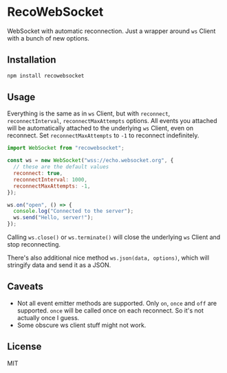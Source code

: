 # RecoWebSocket

WebSocket with automatic reconnection. Just a wrapper around `ws` Client with a bunch of new options.

## Installation

```bash
npm install recowebsocket
```

## Usage

Everything is the same as in `ws` Client, but with `reconnect`, `reconnectInterval`, `reconnectMaxAttempts` options. All events you attached will be automatically attached to the underlying `ws` Client, even on reconnect. Set `reconnectMaxAttempts` to `-1` to reconnect indefinitely.

```js
import WebSocket from "recowebsocket";

const ws = new WebSocket("wss://echo.websocket.org", {
  // these are the default values
  reconnect: true,
  reconnectInterval: 1000,
  reconnectMaxAttempts: -1,
});

ws.on("open", () => {
  console.log("Connected to the server");
  ws.send("Hello, server!");
});
```

Calling `ws.close()` or `ws.terminate()` will close the underlying `ws` Client and stop reconnecting.

There's also additional nice method `ws.json(data, options)`, which will stringify data and send it as a JSON.

## Caveats

- Not all event emitter methods are supported. Only `on`, `once` and `off` are supported. `once` will be called once on each reconnect. So it's not actually once I guess.
- Some obscure ws client stuff might not work.

## License

MIT
